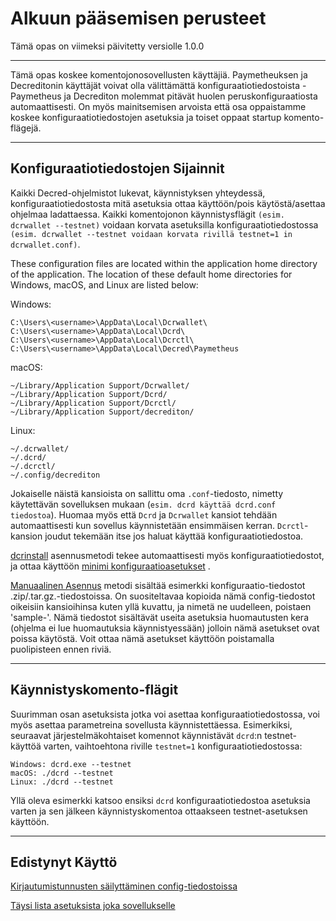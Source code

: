 # Alkuun pääsemisen perusteet

Tämä opas on viimeksi päivitetty versiolle 1.0.0

---

Tämä opas koskee komentojonosovellusten käyttäjiä. Paymetheuksen ja Decreditonin käyttäjät voivat olla välittämättä konfiguraatiotiedostoista - Paymetheus ja Decrediton molemmat pitävät huolen peruskonfiguraatiosta automaattisesti. On myös mainitsemisen arvoista että osa oppaistamme koskee konfiguraatiotiedostojen asetuksia ja toiset oppaat startup komento-flägejä.

---

## Konfiguraatiotiedostojen Sijainnit

Kaikki Decred-ohjelmistot lukevat, käynnistyksen yhteydessä, konfiguraatiotiedostosta mitä asetuksia ottaa käyttöön/pois käytöstä/asettaa ohjelmaa ladattaessa. Kaikki komentojonon käynnistysflägit `(esim. dcrwallet --testnet)` voidaan korvata asetuksilla konfiguraatiotiedostossa `(esim. dcrwallet --testnet voidaan korvata rivillä testnet=1 in dcrwallet.conf)`.

These configuration files are located within the application home directory of the application. The location of these default home directories for Windows, macOS, and Linux are listed below:

Windows:

    C:\Users\<username>\AppData\Local\Dcrwallet\
    C:\Users\<username>\AppData\Local\Dcrd\
    C:\Users\<username>\AppData\Local\Dcrctl\ 
    C:\Users\<username>\AppData\Local\Decred\Paymetheus

macOS: 

    ~/Library/Application Support/Dcrwallet/
    ~/Library/Application Support/Dcrd/
    ~/Library/Application Support/Dcrctl/
    ~/Library/Application Support/decrediton/
    
Linux: 
    
    ~/.dcrwallet/
    ~/.dcrd/
    ~/.dcrctl/
    ~/.config/decrediton

Jokaiselle näistä kansioista on sallittu oma `.conf`-tiedosto, nimetty käytettävän sovelluksen mukaan (`esim. dcrd käyttää dcrd.conf tiedostoa`). Huomaa myös että `Dcrd` ja `Dcrwallet` kansiot tehdään automaattisesti kun sovellus käynnistetään ensimmäisen kerran. `Dcrctl`-kansion joudut tekemään itse jos haluat käyttää konfiguraatiotiedostoa.

[dcrinstall](/getting-started/user-guides/cli-installation.md) asennusmetodi tekee automaattisesti myös konfiguraatiotiedostot, ja ottaa käyttöön [minimi konfiguraatioasetukset](/advanced/manual-cli-install.md#minimum-configuration) .

[Manuaalinen Asennus](/advanced/manual-cli-install.md#installation) metodi sisältää esimerkki konfiguraatio-tiedostot .zip/.tar.gz.-tiedostoissa. On suositeltavaa kopioida nämä config-tiedostot oikeisiin kansioihinsa kuten yllä kuvattu, ja nimetä ne uudelleen, poistaen 'sample-'. Nämä tiedostot sisältävät useita asetuksia huomautusten kera (ohjelma ei lue huomautuksia käynnistyessään) jolloin nämä asetukset ovat poissa käytöstä. Voit ottaa nämä asetukset käyttöön poistamalla puolipisteen ennen riviä.

---

## Käynnistyskomento-flägit

Suurimman osan asetuksista jotka voi asettaa konfiguraatiotiedostossa, voi myös asettaa parametreina sovellusta käynnistettäessa. Esimerkiksi, seuraavat järjestelmäkohtaiset komennot käynnistävät `dcrd`:n testnet-käyttöä varten, vaihtoehtona riville `testnet=1` konfiguraatiotiedostossa:

    Windows: dcrd.exe --testnet
    macOS: ./dcrd --testnet
    Linux: ./dcrd --testnet

Yllä oleva esimerkki katsoo ensiksi `dcrd` konfiguraatiotiedostoa asetuksia varten ja sen jälkeen käynnistyskomentoa ottaakseen testnet-asetuksen käyttöön.

---

## Edistynyt Käyttö

[Kirjautumistunnusten säilyttäminen config-tiedostoissa](/advanced/storing-login-details.md) <!-- This has the same information found in the above, Minimum Configuration section. Could probably delete. -->

[Täysi lista asetuksista joka sovellukselle](/advanced/program-options.md)

